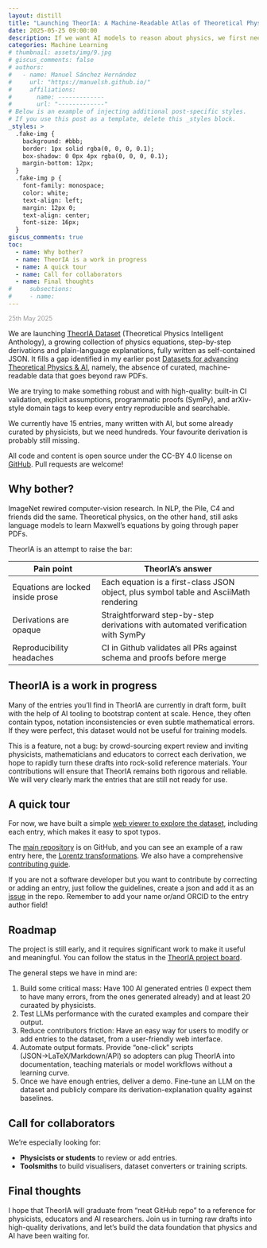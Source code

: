 ```yaml
---
layout: distill
title: "Launching TheorIA: A Machine-Readable Atlas of Theoretical Physics"
date: 2025-05-25 09:00:00
description: If we want AI models to reason about physics, we first need to give them physics they can actually read.
categories: Machine Learning
# thumbnail: assets/img/9.jpg
# giscus_comments: false
# authors:
#   - name: Manuel Sánchez Hernández
#     url: "https://manuelsh.github.io/"
#     affiliations:
#       name: -------------
#       url: "-------------"
# Below is an example of injecting additional post-specific styles.
# If you use this post as a template, delete this _styles block.
_styles: >
  .fake-img {
    background: #bbb;
    border: 1px solid rgba(0, 0, 0, 0.1);
    box-shadow: 0 0px 4px rgba(0, 0, 0, 0.1);
    margin-bottom: 12px;
  }
  .fake-img p {
    font-family: monospace;
    color: white;
    text-align: left;
    margin: 12px 0;
    text-align: center;
    font-size: 16px;
  }
giscus_comments: true
toc:
  - name: Why bother?
  - name: TheorIA is a work in progress
  - name: A quick tour
  - name: Call for collaborators
  - name: Final thoughts
#     subsections:
#     - name:
---
```


<span style="color: grey; font-weight: 300; font-size: 0.9em;">25th May 2025</span>

We are launching [TheorIA Dataset](https://theoria-dataset.github.io/theoria-dataset/index.html) (Theoretical Physics Intelligent Anthology), a growing collection of physics equations, step-by-step derivations and plain-language explanations, fully written as self-contained JSON. It fills a gap identified in my earlier post [Datasets for advancing Theoretical Physics & AI](https://manuelsh.github.io/blog/2025/datasets-for-advancing-Theoretical-Physics/), namely, the absence of curated, machine-readable data that goes beyond raw PDFs.

We are trying to make something robust and with high-quality: built-in CI validation, explicit assumptions, programmatic proofs (SymPy), and arXiv-style domain tags to keep every entry reproducible and searchable.

We currently have 15 entries, many written with AI, but some already curated by physicists, but we need hundreds. Your favourite derivation is probably still missing.

All code and content is open source under the CC-BY 4.0 license on [GitHub](https://github.com/TheorIA-org/TheorIA). Pull requests are welcome!

## Why bother?

ImageNet rewired computer-vision research. In NLP, the Pile, C4 and friends did the same. Theoretical physics, on the other hand, still asks language models to learn Maxwell’s equations by going through paper PDFs.

TheorIA is an attempt to raise the bar:

| Pain point                        | TheorIA’s answer                                                                      |
| --------------------------------- | ------------------------------------------------------------------------------------- |
| Equations are locked inside prose | Each equation is a first-class JSON object, plus symbol table and AsciiMath rendering |
| Derivations are opaque            | Straightforward step-by-step derivations with automated verification with SymPy       |
| Reproducibility headaches         | CI in Github validates all PRs against schema and proofs before merge                 |

## TheorIA is a work in progress

Many of the entries you’ll find in TheorIA are currently in draft form, built with the help of AI tooling to bootstrap content at scale. Hence, they often contain typos, notation inconsistencies or even subtle mathematical errors. If they were perfect, this dataset would not be useful for training models.

This is a feature, not a bug: by crowd-sourcing expert review and inviting physicists, mathematicians and educators to correct each derivation, we hope to rapidly turn these drafts into rock-solid reference materials. Your contributions will ensure that TheorIA remains both rigorous and reliable. We will very clearly mark the entries that are still not ready for use.

## A quick tour

For now, we have built a simple [web viewer to explore the dataset](https://theoria-dataset.github.io/theoria-dataset/index.html), including each entry, which makes it easy to spot typos.

The [main repository](https://github.com/TheorIA-org/TheorIA) is on GitHub, and you can see an example of a raw entry here, the [Lorentz transformations](https://github.com/theoria-dataset/theoria-dataset/blob/main/entries/lorentz_transformations.json). We also have a comprehensive [contributing guide](https://github.com/theoria-dataset/theoria-dataset/blob/main/CONTRIBUTING.md).

If you are not a software developer but you want to contribute by correcting or adding an entry, just follow the guidelines, create a json and add it as an [issue](https://github.com/theoria-dataset/theoria-dataset/issues) in the repo. Remember to add your name or/and ORCID to the entry author field!

## Roadmap

The project is still early, and it requires significant work to make it useful and meaningful. You can follow the status in the [TheorIA project board](https://github.com/users/theoria-dataset/projects/1/views/1).

The general steps we have in mind are:

1. Build some critical mass: Have 100 AI generated entries (I expect them to have many errors, from the ones generated already) and at least 20 curaated by physicists.
2. Test LLMs performance with the curated examples and compare their output.
3. Reduce contributors friction: Have an easy way for users to modify or add entries to the dataset, from a user-friendly web interface.
4. Automate output formats. Provide “one-click” scripts (JSON→LaTeX/Markdown/API) so adopters can plug TheorIA into documentation, teaching materials or model workflows without a learning curve.
5. Once we have enough entries, deliver a demo. Fine-tune an LLM on the dataset and publicly compare its derivation-explanation quality against baselines.

## Call for collaborators

We’re especially looking for:

- **Physicists or students** to review or add entries.
- **Toolsmiths** to build visualisers, dataset converters or training scripts.

## Final thoughts

I hope that TheorIA will graduate from “neat GitHub repo” to a reference for physicists, educators and AI researchers. Join us in turning raw drafts into high-quality derivations, and let’s build the data foundation that physics and AI have been waiting for.
